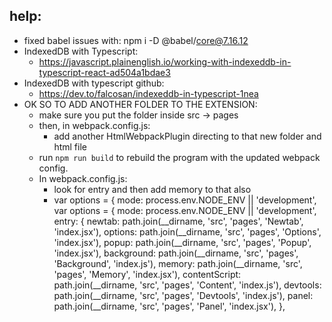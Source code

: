 ## help: 
* fixed babel issues with: npm i -D @babel/core@7.16.12  
* IndexedDB with Typescript: 
  * https://javascript.plainenglish.io/working-with-indexeddb-in-typescript-react-ad504a1bdae3
* IndexedDB with typescript github:
  * https://dev.to/falcosan/indexeddb-in-typescript-1nea
* OK SO TO ADD ANOTHER FOLDER TO THE EXTENSION:
  * make sure you put the folder inside src -> pages
  * then, in webpack.config.js:
    * add another HtmlWebpackPlugin directing to that new folder and html file
  * run ```npm run build``` to rebuild the program with the updated webpack config.
  * In webpack.config.js:
    * look for entry and then add memory to that also
    * var options = {
  mode: process.env.NODE_ENV || 'development',
  var options = {
  mode: process.env.NODE_ENV || 'development',
  entry: {
    newtab: path.join(__dirname, 'src', 'pages', 'Newtab', 'index.jsx'),
    options: path.join(__dirname, 'src', 'pages', 'Options', 'index.jsx'),
    popup: path.join(__dirname, 'src', 'pages', 'Popup', 'index.jsx'),
    background: path.join(__dirname, 'src', 'pages', 'Background', 'index.js'),
    memory: path.join(__dirname, 'src', 'pages', 'Memory', 'index.jsx'),
    contentScript: path.join(__dirname, 'src', 'pages', 'Content', 'index.js'),
    devtools: path.join(__dirname, 'src', 'pages', 'Devtools', 'index.js'),
    panel: path.join(__dirname, 'src', 'pages', 'Panel', 'index.jsx'),
  },